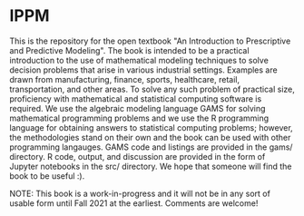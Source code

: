 # IPPM

This is the repository for the open textbook "An Introduction to Prescriptive and Predictive Modeling". The book is intended to be a practical introduction to the use of mathematical modeling techniques to solve decision problems that arise in various industrial settings. Examples are drawn from manufacturing, finance, sports, healthcare, retail, transportation, and other areas. To solve any such problem of practical size, proficiency with mathematical and statistical computing software is required. We use the algebraic modeling language GAMS for solving mathematical programming problems and we use the R programming language for obtaining answers to statistical computing problems; however, the methodologies stand on their own and the book can be used with other programming langauges. GAMS code and listings are provided in the gams/ directory. R code, output, and discussion are provided in the form of Jupyter notebooks in the src/ directory. We hope that someone will find the book to be useful :).

NOTE: This book is a work-in-progress and it will not be in any sort of usable form until Fall 2021 at the earliest. Comments are welcome!

